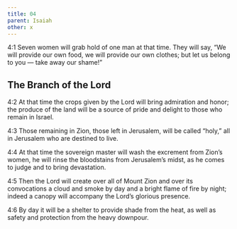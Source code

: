 ```yaml
---
title: 04
parent: Isaiah
other: x
---
```


<a name="4:1">4:1</a> Seven women will grab hold of
one man at that time.
They will say, “We will provide our own food,
we will provide our own clothes;
but let us belong to you — 
take away our shame!”

## The Branch of the Lord

<a name="4:2">4:2</a> At that time
the crops given by the Lord will bring admiration and honor;
the produce of the land will be a source of pride and delight
to those who remain in Israel.

<a name="4:3">4:3</a> Those remaining in Zion, those left in Jerusalem,
will be called “holy,”
all in Jerusalem who are destined to live.

<a name="4:4">4:4</a> At that time the sovereign master will wash the excrement from Zion’s women,
he will rinse the bloodstains from Jerusalem’s midst,
as he comes to judge
and to bring devastation.

<a name="4:5">4:5</a> Then the Lord will create
over all of Mount Zion
and over its convocations
a cloud and smoke by day
and a bright flame of fire by night;
indeed a canopy will accompany the Lord’s glorious presence.

<a name="4:6">4:6</a> By day it will be a shelter to provide shade from the heat,
as well as safety and protection from the heavy downpour.